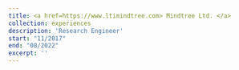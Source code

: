 ```yaml
---
title: <a href=https://www.ltimindtree.com> Mindtree Ltd. </a>
collection: experiences
description: 'Research Engineer'
start: "11/2017"
end: "08/2022"
excerpt: ''
---
```

